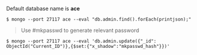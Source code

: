 Default database name is **ace** 

```Shell
$ mongo --port 27117 ace --eval "db.admin.find().forEach(printjson);"
```

> Use #mkpasswd to generate relevant password

```Shell
$ mongo --port 27117 ace --eval 'db.admin.update({"_id": ObjectId("Current_ID")},{$set:{"x_shadow":"mkpasswd_hash"}})'
```

